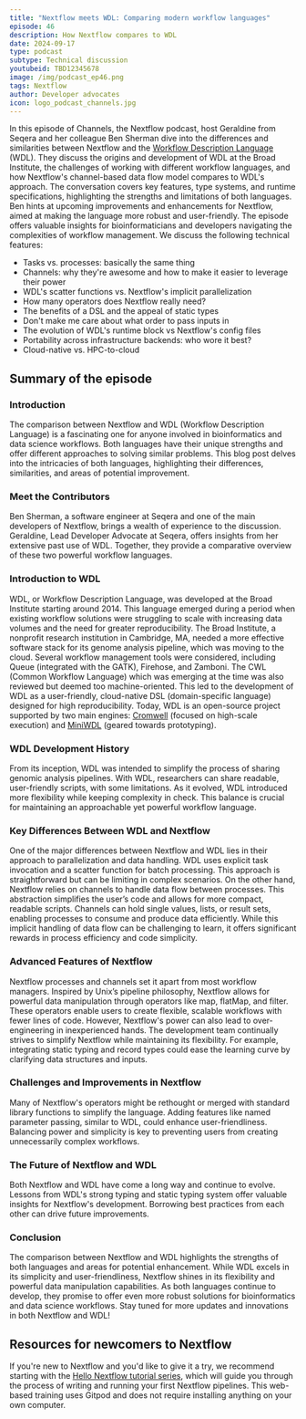 ```yaml
---
title: "Nextflow meets WDL: Comparing modern workflow languages"
episode: 46
description: How Nextflow compares to WDL
date: 2024-09-17
type: podcast
subtype: Technical discussion
youtubeid: TBD12345678
image: /img/podcast_ep46.png
tags: Nextflow
author: Developer advocates
icon: logo_podcast_channels.jpg
---
```


In this episode of Channels, the Nextflow podcast, host Geraldine from Seqera and her colleague Ben Sherman dive into the differences and similarities between Nextflow and the [Workflow Description Language](https://openwdl.org/) (WDL). They discuss the origins and development of WDL at the Broad Institute, the challenges of working with different workflow languages, and how Nextflow's channel-based data flow model compares to WDL's approach. The conversation covers key features, type systems, and runtime specifications, highlighting the strengths and limitations of both languages. Ben hints at upcoming improvements and enhancements for Nextflow, aimed at making the language more robust and user-friendly. The episode offers valuable insights for bioinformaticians and developers navigating the complexities of workflow management. <!-- end-archive-description --> We discuss the following technical features:

- Tasks vs. processes: basically the same thing
- Channels: why they're awesome and how to make it easier to leverage their power
- WDL's scatter functions vs. Nextflow's implicit parallelization
- How many operators does Nextflow really need?
- The benefits of a DSL and the appeal of static types
- Don't make me care about what order to pass inputs in
- The evolution of WDL's runtime block vs Nextflow's config files
- Portability across infrastructure backends: who wore it best?
- Cloud-native vs. HPC-to-cloud

## Summary of the episode

### Introduction

The comparison between Nextflow and WDL (Workflow Description Language) is a fascinating one for anyone involved in bioinformatics and data science workflows. Both languages have their unique strengths and offer different approaches to solving similar problems. This blog post delves into the intricacies of both languages, highlighting their differences, similarities, and areas of potential improvement.

### Meet the Contributors

Ben Sherman, a software engineer at Seqera and one of the main developers of Nextflow, brings a wealth of experience to the discussion. Geraldine, Lead Developer Advocate at Seqera, offers insights from her extensive past use of WDL. Together, they provide a comparative overview of these two powerful workflow languages.

### Introduction to WDL

WDL, or Workflow Description Language, was developed at the Broad Institute starting around 2014. This language emerged during a period when existing workflow solutions were struggling to scale with increasing data volumes and the need for greater reproducibility. The Broad Institute, a nonprofit research institution in Cambridge, MA, needed a more effective software stack for its genome analysis pipeline, which was moving to the cloud.
Several workflow management tools were considered, including Queue (integrated with the GATK), Firehose, and Zamboni. The CWL (Common Workflow Language) which was emerging at the time was also reviewed but deemed too machine-oriented. This led to the development of WDL as a user-friendly, cloud-native DSL (domain-specific language) designed for high reproducibility. Today, WDL is an open-source project supported by two main engines: [Cromwell](https://github.com/broadinstitute/cromwell) (focused on high-scale execution) and [MiniWDL](https://github.com/mlin/miniwdl) (geared towards prototyping).

### WDL Development History

From its inception, WDL was intended to simplify the process of sharing genomic analysis pipelines. With WDL, researchers can share readable, user-friendly scripts, with some limitations. As it evolved, WDL introduced more flexibility while keeping complexity in check. This balance is crucial for maintaining an approachable yet powerful workflow language.

### Key Differences Between WDL and Nextflow

One of the major differences between Nextflow and WDL lies in their approach to parallelization and data handling. WDL uses explicit task invocation and a scatter function for batch processing. This approach is straightforward but can be limiting in complex scenarios.
On the other hand, Nextflow relies on channels to handle data flow between processes. This abstraction simplifies the user’s code and allows for more compact, readable scripts. Channels can hold single values, lists, or result sets, enabling processes to consume and produce data efficiently. While this implicit handling of data flow can be challenging to learn, it offers significant rewards in process efficiency and code simplicity.

### Advanced Features of Nextflow

Nextflow processes and channels set it apart from most workflow managers. Inspired by Unix’s pipeline philosophy, Nextflow allows for powerful data manipulation through operators like map, flatMap, and filter. These operators enable users to create flexible, scalable workflows with fewer lines of code.
However, Nextflow's power can also lead to over-engineering in inexperienced hands. The development team continually strives to simplify Nextflow while maintaining its flexibility. For example, integrating static typing and record types could ease the learning curve by clarifying data structures and inputs.

### Challenges and Improvements in Nextflow

Many of Nextflow's operators might be rethought or merged with standard library functions to simplify the language. Adding features like named parameter passing, similar to WDL, could enhance user-friendliness. Balancing power and simplicity is key to preventing users from creating unnecessarily complex workflows.

### The Future of Nextflow and WDL

Both Nextflow and WDL have come a long way and continue to evolve. Lessons from WDL's strong typing and static typing system offer valuable insights for Nextflow's development. Borrowing best practices from each other can drive future improvements.

### Conclusion

The comparison between Nextflow and WDL highlights the strengths of both languages and areas for potential enhancement. While WDL excels in its simplicity and user-friendliness, Nextflow shines in its flexibility and powerful data manipulation capabilities. As both languages continue to develop, they promise to offer even more robust solutions for bioinformatics and data science workflows. Stay tuned for more updates and innovations in both Nextflow and WDL!

## Resources for newcomers to Nextflow

If you're new to Nextflow and you'd like to give it a try, we recommend starting with the [Hello Nextflow tutorial series](https://training.nextflow.io/hello_nextflow/), which will guide you through the process of writing and running your first Nextflow pipelines. This web-based training uses Gitpod and does not require installing anything on your own computer.
